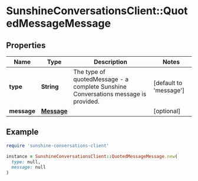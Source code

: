 # SunshineConversationsClient::QuotedMessageMessage

## Properties

| Name | Type | Description | Notes |
| ---- | ---- | ----------- | ----- |
| **type** | **String** | The type of quotedMessage - a complete Sunshine Conversations message is provided. | [default to &#39;message&#39;] |
| **message** | [**Message**](Message.md) |  | [optional] |

## Example

```ruby
require 'sunshine-conversations-client'

instance = SunshineConversationsClient::QuotedMessageMessage.new(
  type: null,
  message: null
)
```

